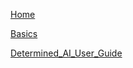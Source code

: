 [Home](http://10.0.1.67:3000/Cluster_User_Group/cluster-user-guide/wiki/Home)

[Basics](http://10.0.1.67:3000/Cluster_User_Group/cluster-user-guide/wiki/Basics)

[Determined_AI_User_Guide](http://10.0.1.67:3000/Cluster_User_Group/cluster-user-guide/wiki/Determined_AI_User_Guide)